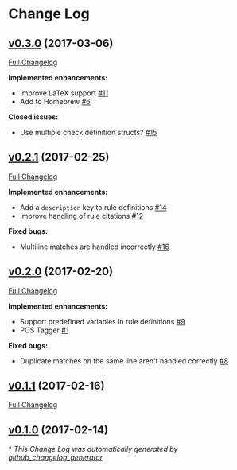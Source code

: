 # Change Log

## [v0.3.0](https://github.com/ValeLint/vale/tree/v0.3.0) (2017-03-06)
[Full Changelog](https://github.com/ValeLint/vale/compare/v0.2.1...v0.3.0)

**Implemented enhancements:**

- Improve LaTeX support [\#11](https://github.com/ValeLint/vale/issues/11)
- Add to Homebrew [\#6](https://github.com/ValeLint/vale/issues/6)

**Closed issues:**

- Use multiple check definition structs? [\#15](https://github.com/ValeLint/vale/issues/15)

## [v0.2.1](https://github.com/ValeLint/vale/tree/v0.2.1) (2017-02-25)
[Full Changelog](https://github.com/ValeLint/vale/compare/v0.2.0...v0.2.1)

**Implemented enhancements:**

- Add a `description` key to rule definitions [\#14](https://github.com/ValeLint/vale/issues/14)
- Improve handling of rule citations [\#12](https://github.com/ValeLint/vale/issues/12)

**Fixed bugs:**

- Multiline matches are handled incorrectly [\#16](https://github.com/ValeLint/vale/issues/16)

## [v0.2.0](https://github.com/ValeLint/vale/tree/v0.2.0) (2017-02-20)
[Full Changelog](https://github.com/ValeLint/vale/compare/v0.1.1...v0.2.0)

**Implemented enhancements:**

- Support predefined variables in rule definitions [\#9](https://github.com/ValeLint/vale/issues/9)
- POS Tagger [\#1](https://github.com/ValeLint/vale/issues/1)

**Fixed bugs:**

- Duplicate matches on the same line aren't handled correctly [\#8](https://github.com/ValeLint/vale/issues/8)

## [v0.1.1](https://github.com/ValeLint/vale/tree/v0.1.1) (2017-02-16)
[Full Changelog](https://github.com/ValeLint/vale/compare/v0.1.0...v0.1.1)

## [v0.1.0](https://github.com/ValeLint/vale/tree/v0.1.0) (2017-02-14)


\* *This Change Log was automatically generated by [github_changelog_generator](https://github.com/skywinder/Github-Changelog-Generator)*